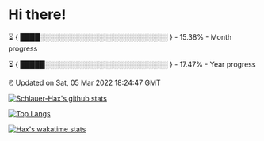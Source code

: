 # Hi there!

⏳ { ████░░░░░░░░░░░░░░░░░░░░░░░░░░ } - 15.38% - Month progress

⏳ { █████░░░░░░░░░░░░░░░░░░░░░░░░░ } - 17.47% - Year progress

⏰ Updated on Sat, 05 Mar 2022 18:24:47 GMT


[![Schlauer-Hax's github stats](https://github-readme-stats.vercel.app/api?username=Schlauer-Hax&show_icons=true&theme=dark&count_private=true)](https://github.com/Schlauer-Hax)


[![Top Langs](https://github-readme-stats.vercel.app/api/top-langs/?username=Schlauer-Hax&layout=compact&theme=dark)](https://github.com/Schlauer-Hax?tab=repositories)


[![Hax's wakatime stats](https://github-readme-stats.vercel.app/api/wakatime?username=Hax&theme=dark)](https://wakatime.com/@Hax)

